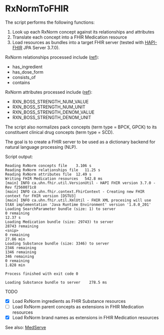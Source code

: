 # RxNormToFHIR

The script performs the following functions:
1. Look up each RxNorm concept against its relationships and attributes
2. Translate each concept into a FHIR Medication resource
3. Load resources as bundles into a target FHIR server (tested with [HAPI-FHIR] JPA Server 3.7.0).

RxNorm relationships processed include ([ref][UsingRxNormWithFHIR]):
* has_ingredient
* has_dose_form
* consists_of
* contains

RxNorm attributes processed include ([ref][RxNormBOSS]):
* RXN_BOSS_STRENGTH_NUM_VALUE
* RXN_BOSS_STRENGTH_NUM_UNIT
* RXN_BOSS_STRENGTH_DENOM_VALUE
* RXN_BOSS_STRENGTH_DENOM_UNIT

The script also normalizes pack concepts (term type = BPCK, GPCK) to its constituent clinical drug concepts (term type = SCD).

The goal is to create a FHIR server to be used as a dictionary backend for natural language processing (NLP).

Script output:
```
Reading RxNorm concepts file	3.106 s
Reading RxNorm relationships file	11.25 s
Reading RxNorm attributes file	12.49 s
Writing FHIR Medication resources	542.8 ms
[main] INFO ca.uhn.fhir.util.VersionUtil - HAPI FHIR version 3.7.0 - Rev f2560071c8
[main] INFO ca.uhn.fhir.context.FhirContext - Creating new FHIR context for FHIR version [DSTU3]
[main] INFO ca.uhn.fhir.util.XmlUtil - FHIR XML procesing will use StAX implementation 'Java Runtime Environment' version '1.8.0_201'
Loading SearchParameter bundle (size: 1) to server	
0 remaining
12.37 s
Loading Medication bundle (size: 29743) to server	
28743 remaining
<snip>
0 remaining
27.86 min
Loading Substance bundle (size: 3346) to server	
2346 remaining
1346 remaining
346 remaining
0 remaining
1.828 min

Process finished with exit code 0

Loading Substance bundle to server    278.5 ms

```

TODO
- [x] Load RxNorm ingredients as FHIR Substance resources
- [ ] Load RxNorm parent concepts as extensions in FHIR Medication resources
- [x] Load RxNorm brand names as extensions in FHIR Medication resources

See also:
[MedServe][]



[HAPI-FHIR]: https://github.com/jamesagnew/hapi-fhir
[UsingRxNormWithFHIR]: http://wiki.hl7.org/index.php?title=Using_rxNorm_with_FHIR
[RxNormBOSS]: https://www.nlm.nih.gov/pubs/techbull/so18/brief/so18_rxnorm_boss.html
[MedServe]: https://github.com/AuDigitalHealth/medserve
